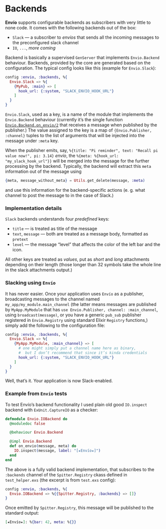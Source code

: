 # Backends

**Envío** supports configurable backends as subscribers with very little to none
code. It comes with the following backends out of the box:

* `Slack` — a subscriber to _envíos_ that sends all the incoming messages to the preconfigured slack channel
* `IO`, `...`, _more coming_

Backend is basically a supervised `GenServer` that implements `Envio.Backend`
behaviour. Backends, provided by the core are generated based on the configuration.
The typical config looks like this (example for `Envio.Slack`):

```elixir
config :envio, :backends, %{
  Envio.Slack => %{
    {MyPub, :main} => [
      hook_url: {:system, "SLACK_ENVIO_HOOK_URL"}
    ]
  }
}
```
`Envio.Slack`, used as a key, is a name of the module that implements the
`Envio.Backend` behaviour (currently it’s the single function
[`Envio.Backend.on_envio/2`](Envio.Backend.html#c:on_envio/2)
that receives a message when published by the publisher.) The value assigned
to the key is a map of `{Envio.Publisher, :channel}` tuples to the list of
arguments that will be injected into the message under `:meta` key.

When the publisher emits, say,
`%{title: "Pi reminder", text: "Recall pi value now!", pi: 3.14}` _envío_,
the `%{meta: %{hook_url: "my_slack_hook_url"}}` will be merged into the
message for the further processing by the backend. Typically, the backend
will extract this `meta` information out of the message using

```elixir
{meta, message_without_meta} = Utils.get_delete(message, :meta)
```

and use this information for the backend-specific actions (e. g. what channel
to post the message to in the case of Slack.)

### Implementation details

`Slack` backends understands four _predefined_ keys:

* `title` — is treated as title of the message
* `text`, `message` — both are treated as a message body, formatted as `pretext`
* `level` — the message “level” that affects the color of the left bar and the icon.

All other keys are treated as _values_, put as _short_ and _long_ attachments
depending on their length (those longer than 32 symbols take the whole line in
the slack attachments output.)

### Slacking using `Envío`

It has never easier. Once your application uses `Envío` as a publisher,
broadcasting messages to the channel named `my_app/my_module.main_channel`
(the latter means messages are published by `MyApp.MyModule` that has
`use Envio.Publisher, channel: :main_channel`, using `broadcast(message)`,
or you have a generic `pub_sub` publisher registered in `Envio.Registry`
using standard Elixir `Registry` functions,) simply add the following to
the configuration file:

```elixir
config :envio, :backends, %{
  Envio.Slack => %{
    {MyApp.MyModule, :main_channel} => [
      # one might simply put a channel name here as binary,
      #  but I don’t recommend that since it’s kinda credentials
      hook_url: {:system, "SLACK_ENVIO_HOOK_URL"}
    ]
  }
}
```

Well, that’s it. Your application is now Slack-enabled.

### Example from `Envío` tests

To test Envío’s backend functionality I used plain old good `IO.inspect`
backend with `ExUnit.CaptureIO` as a checker:

```elixir
defmodule Envio.IOBackend do
  @moduledoc false

  @behaviour Envio.Backend

  @impl Envio.Backend
  def on_envio(message, meta) do
    IO.inspect(message, label: "[★Envío★]")
  end
end
```

The above is a fully valid backend implementation, that subscribes to the `:backends` channel
of the `Spitter.Registry` ckass defined in `test_helper.exs` (the excerpt is from `test.exs` config):

```elixir
config :envio, :backends, %{
  Envio.IOBackend => %{{Spitter.Registry, :backends} => []}
}
```
Once emitted by `Spitter.Registry`, this message will be published to the standard output:

```elixir
[★Envío★]: %{bar: 42, meta: %{}}
```
